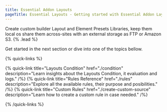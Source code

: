 ```yaml
---
title: Essential Addon Layouts
pageTitle: Essential Layouts - Getting started with Essential Addon Layouts for YOOtheme Pro
---
```


Create custom builder Layout and Element Presets Libraries, keep them local os share them across-sites with an external storage as FTP or Amazon S3. {% .lead %}

Get started in the next section or dive into one of the topics bellow.

{% quick-links %}

{% quick-link title="Layouts Condition" href="./condition" description="Learn insights about the Layouts Condition, it evaluation and logs." /%}
{% quick-link title="Rules Reference" href="./rules" description="Explore all the available rules, their purpose and posibilities." /%}
{% quick-link title="Custom Rules" href="./create-custom-source" description="Learn how to create a custom rule in case needed." /%}

{% /quick-links %}
